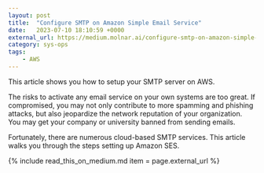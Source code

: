 ```yaml
---
layout: post
title:  "Configure SMTP on Amazon Simple Email Service"
date:   2023-07-10 18:10:59 +0000
external_url: https://medium.molnar.ai/configure-smtp-on-amazon-simple-email-service-400159c92fea
category: sys-ops
tags:
    - AWS
---
```

This article shows you how to setup your SMTP server on AWS.
<!--more-->
The risks to activate any email service on your own systems are too great. If compromised, you may not only contribute to more spamming and phishing attacks, but also jeopardize the network reputation of your organization. You may get your company or university banned from sending emails.

Fortunately, there are numerous cloud-based SMTP services. This article walks you through the steps setting up Amazon SES.

{% include read_this_on_medium.md item = page.external_url %}